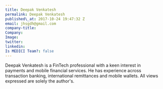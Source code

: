 ```yaml
---
title: Deepak Venkatesh
permalink: Deepak Venkatesh
published\_at: 2017-10-24 19:47:32 Z
email: jhsgdh@gmail.com
company-title: 
Company: 
Image: 
twitter: 
linkedin: 
Is MEDICI Team?: false
---
```


Deepak Venkatesh is a FinTech professional with a keen interest in payments and mobile financial services. He has experience across transaction banking, international remittances and mobile wallets. All views expressed are solely the author's.